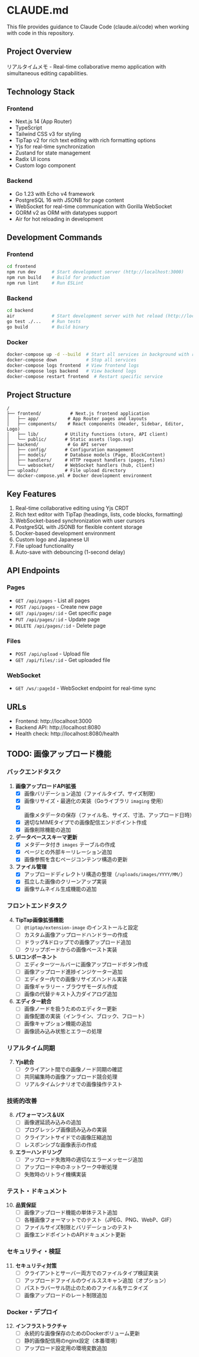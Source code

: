 # CLAUDE.md

This file provides guidance to Claude Code (claude.ai/code) when working with code in this repository.

## Project Overview

リアルタイムメモ - Real-time collaborative memo application with simultaneous editing capabilities.

## Technology Stack

### Frontend
- Next.js 14 (App Router)
- TypeScript
- Tailwind CSS v3 for styling
- TipTap v2 for rich text editing with rich formatting options
- Yjs for real-time synchronization
- Zustand for state management
- Radix UI icons
- Custom logo component

### Backend
- Go 1.23 with Echo v4 framework
- PostgreSQL 16 with JSONB for page content
- WebSocket for real-time communication with Gorilla WebSocket
- GORM v2 as ORM with datatypes support
- Air for hot reloading in development

## Development Commands

### Frontend
```bash
cd frontend
npm run dev      # Start development server (http://localhost:3000)
npm run build    # Build for production
npm run lint     # Run ESLint
```

### Backend
```bash
cd backend
air              # Start development server with hot reload (http://localhost:8080)
go test ./...    # Run tests
go build         # Build binary
```

### Docker
```bash
docker-compose up -d --build  # Start all services in background with rebuild
docker-compose down           # Stop all services
docker-compose logs frontend  # View frontend logs
docker-compose logs backend   # View backend logs
docker-compose restart frontend  # Restart specific service
```

## Project Structure

```
/
├── frontend/           # Next.js frontend application
│   ├── app/           # App Router pages and layouts
│   ├── components/    # React components (Header, Sidebar, Editor, Logo)
│   ├── lib/          # Utility functions (store, API client)
│   └── public/       # Static assets (logo.svg)
├── backend/           # Go API server
│   ├── config/       # Configuration management
│   ├── models/       # Database models (Page, BlockContent)
│   ├── handlers/     # HTTP request handlers (pages, files)
│   └── websocket/    # WebSocket handlers (hub, client)
├── uploads/          # File upload directory
└── docker-compose.yml # Docker development environment
```

## Key Features

1. Real-time collaborative editing using Yjs CRDT
2. Rich text editor with TipTap (headings, lists, code blocks, formatting)
3. WebSocket-based synchronization with user cursors
4. PostgreSQL with JSONB for flexible content storage
5. Docker-based development environment
6. Custom logo and Japanese UI
7. File upload functionality
8. Auto-save with debouncing (1-second delay)

## API Endpoints

### Pages
- `GET /api/pages` - List all pages
- `POST /api/pages` - Create new page
- `GET /api/pages/:id` - Get specific page
- `PUT /api/pages/:id` - Update page
- `DELETE /api/pages/:id` - Delete page

### Files
- `POST /api/upload` - Upload file
- `GET /api/files/:id` - Get uploaded file

### WebSocket
- `GET /ws/:pageId` - WebSocket endpoint for real-time sync

## URLs

- Frontend: http://localhost:3000
- Backend API: http://localhost:8080
- Health check: http://localhost:8080/health

## TODO: 画像アップロード機能

### バックエンドタスク

1. **画像アップロードAPI拡張**
   - [x] 画像バリデーション追加（ファイルタイプ、サイズ制限）
   - [x] 画像リサイズ・最適化の実装（Goライブラリ `imaging` 使用）
   - [x] 画像メタデータの保存（ファイル名、サイズ、寸法、アップロード日時）
   - [x] 適切なMIMEタイプでの画像配信エンドポイント作成
   - [x] 画像削除機能の追加

2. **データベーススキーマ更新**
   - [x] メタデータ付き `images` テーブルの作成
   - [x] ページとの外部キーリレーション追加
   - [x] 画像参照を含むページコンテンツ構造の更新

3. **ファイル管理**
   - [x] アップロードディレクトリ構造の整理（`/uploads/images/YYYY/MM/`）
   - [x] 孤立した画像のクリーンアップ実装
   - [x] 画像サムネイル生成機能の追加

### フロントエンドタスク

4. **TipTap画像拡張機能**
   - [ ] `@tiptap/extension-image` のインストールと設定
   - [ ] カスタム画像アップロードハンドラーの作成
   - [ ] ドラッグ&ドロップでの画像アップロード追加
   - [ ] クリップボードからの画像ペースト実装

5. **UIコンポーネント**
   - [ ] エディターツールバーに画像アップロードボタン作成
   - [ ] 画像アップロード進捗インジケーター追加
   - [ ] エディター内での画像リサイズハンドル実装
   - [ ] 画像ギャラリー・ブラウザモーダル作成
   - [ ] 画像の代替テキスト入力ダイアログ追加

6. **エディター統合**
   - [ ] 画像ノードを扱うためのエディター更新
   - [ ] 画像配置の実装（インライン、ブロック、フロート）
   - [ ] 画像キャプション機能の追加
   - [ ] 画像読み込み状態とエラーの処理

### リアルタイム同期

7. **Yjs統合**
   - [ ] クライアント間での画像ノード同期の確認
   - [ ] 共同編集時の画像アップロード競合処理
   - [ ] リアルタイムシナリオでの画像操作テスト

### 技術的改善

8. **パフォーマンス＆UX**
   - [ ] 画像遅延読み込みの追加
   - [ ] プログレッシブ画像読み込みの実装
   - [ ] クライアントサイドでの画像圧縮追加
   - [ ] レスポンシブな画像表示の作成

9. **エラーハンドリング**
   - [ ] アップロード失敗時の適切なエラーメッセージ追加
   - [ ] アップロード中のネットワーク中断処理
   - [ ] 失敗時のリトライ機構実装

### テスト・ドキュメント

10. **品質保証**
    - [ ] 画像アップロード機能の単体テスト追加
    - [ ] 各種画像フォーマットでのテスト（JPEG、PNG、WebP、GIF）
    - [ ] ファイルサイズ制限とバリデーションのテスト
    - [ ] 画像エンドポイントのAPIドキュメント更新

### セキュリティ・検証

11. **セキュリティ対策**
    - [ ] クライアントとサーバー両方でのファイルタイプ検証実装
    - [ ] アップロードファイルのウイルススキャン追加（オプション）
    - [ ] パストラバーサル防止のためのファイル名サニタイズ
    - [ ] 画像アップロードのレート制限追加

### Docker・デプロイ

12. **インフラストラクチャ**
    - [ ] 永続的な画像保存のためのDockerボリューム更新
    - [ ] 静的画像配信用のnginx設定（本番環境）
    - [ ] アップロード設定用の環境変数追加
